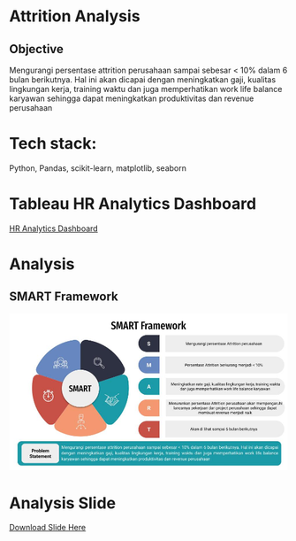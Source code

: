 # **Attrition Analysis**
## **Objective**
Mengurangi persentase attrition perusahaan sampai sebesar < 10% dalam 6 bulan berikutnya. Hal ini akan dicapai dengan meningkatkan gaji, kualitas lingkungan kerja, training waktu dan juga memperhatikan work life balance karyawan sehingga dapat meningkatkan produktivitas dan revenue perusahaan

# **Tech stack**: 
Python, Pandas, scikit-learn, matplotlib, seaborn

# **Tableau HR Analytics Dashboard**

[HR Analytics Dashboard](https://public.tableau.com/views/HRAnalyticsDashboard-AgusSusanto-M1/Dashboard2?:language=en-US&publish=yes&:display_count=n&:origin=viz_share_link)

# **Analysis**
## **SMART Framework**

<img src="Slide Analysis\Attrition Analysis (1).jpg"></img>

# **Analysis Slide**
[Download Slide Here](https://docs.google.com/presentation/d/18xFN8_6W2zyNK69gdA3JKJ6FdYwqemWsjT-vQjj1nKQ/edit?usp=sharing)